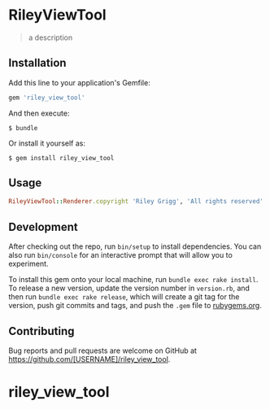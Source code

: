 # RileyViewTool

> a description

## Installation

Add this line to your application's Gemfile:

```ruby
gem 'riley_view_tool'
```

And then execute:

    $ bundle

Or install it yourself as:

    $ gem install riley_view_tool

## Usage

```ruby
RileyViewTool::Renderer.copyright 'Riley Grigg', 'All rights reserved'
```

## Development

After checking out the repo, run `bin/setup` to install dependencies. You can also run `bin/console` for an interactive prompt that will allow you to experiment.

To install this gem onto your local machine, run `bundle exec rake install`. To release a new version, update the version number in `version.rb`, and then run `bundle exec rake release`, which will create a git tag for the version, push git commits and tags, and push the `.gem` file to [rubygems.org](https://rubygems.org).

## Contributing

Bug reports and pull requests are welcome on GitHub at https://github.com/[USERNAME]/riley_view_tool.
# riley_view_tool
